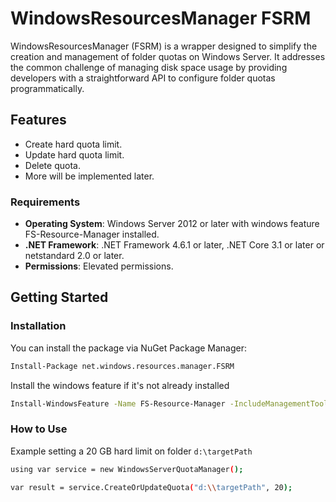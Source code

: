 # WindowsResourcesManager FSRM

WindowsResourcesManager (FSRM) is a wrapper designed to simplify the creation and management of folder quotas on Windows
Server.
It addresses the common challenge of managing disk space usage by providing developers with a straightforward API to
configure folder quotas programmatically.

## Features

- Create hard quota limit.
- Update hard quota limit.
- Delete quota.
- More will be implemented later.

### Requirements

- **Operating System**: Windows Server 2012 or later with windows feature FS-Resource-Manager installed.
- **.NET Framework**: .NET Framework 4.6.1 or later, .NET Core 3.1 or later or netstandard 2.0 or later.
- **Permissions**: Elevated permissions.

## Getting Started

### Installation

You can install the package via NuGet Package Manager:

```bash
Install-Package net.windows.resources.manager.FSRM
```

Install the windows feature if it's not already installed

```bash
Install-WindowsFeature -Name FS-Resource-Manager -IncludeManagementTools
```

### How to Use

Example setting a 20 GB hard limit on folder `d:\targetPath`

```bash
using var service = new WindowsServerQuotaManager();

var result = service.CreateOrUpdateQuota("d:\\targetPath", 20);
```




